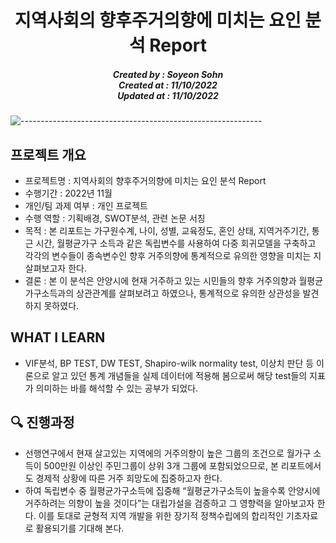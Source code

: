 <h1 align="center"> 지역사회의 향후주거의향에 미치는 요인 분석 Report </h1>
<h5 align="center"> Created by : Soyeon Sohn<br>
Created at : 11/10/2022<br>
Updated at : 11/10/2022</h5>

![------------------------------------------------------------](https://raw.githubusercontent.com/andreasbm/readme/master/assets/lines/rainbow.png)

## 프로젝트 개요

- 프로젝트명 : 지역사회의 향후주거의향에 미치는 요인 분석 Report
- 수행기간 : 2022년 11월
- 개인/팀 과제 여부 : 개인 프로젝트
- 수행 역할 : 기획배경, SWOT분석, 관련 논문 서칭
- 목적 : 본 리포트는 가구원수계, 나이, 성별, 교육정도, 혼인 상태, 지역거주기간, 통근 시간, 월평균가구
소득과 같은 독립변수를 사용하여 다중 회귀모델을 구축하고 각각의 변수들이 종속변수인 향후 거주의향에 통계적으로 유의한 영향을 미치는 지 살펴보고자 한다. 
- 결론 : 본 이 분석은 안양시에 현재 거주하고 있는 시민들의 향후 거주의향과 월평균 가구소득과의 상관관계를 살펴보려고 하였으나, 통계적으로 유의한 상관성을 발견하지 못하였다. 

## WHAT I LEARN
- VIF분석, BP TEST, DW TEST, Shapiro-wilk normality test, 이상치 판단 등 이론으로 알고 있던 통계 개념들을 실제 데이터에 적용해 봄으로써 해당 test들의 지표가 의미하는 바를 해석할 수 있는 공부가 되었다.

## 🔍 진행과정
- 선행연구에서 현재 살고있는 지역에의 거주의향이 높은 그룹의 조건으로 월가구 소득이 500만원 이상인 주민그룹이 상위 3개 그룹에 포함되었으므로, 본 리포트에서도 경제적 상황에 따른 거주 희망도에 집중하고자 한다.
- 하여 독립변수 중 월평균가구소득에 집중해 “월평균가구소득이 높을수록 안양시에 거주하려는 의향이 높을 것이다”는 대립가설을 검증하고 그 영향력을 알아보고자 한다. 이를 토대로 균형적 지역 개발을 위한 장기적 정책수립에의 합리적인 기초자료로 활용되기를 기대해 본다.